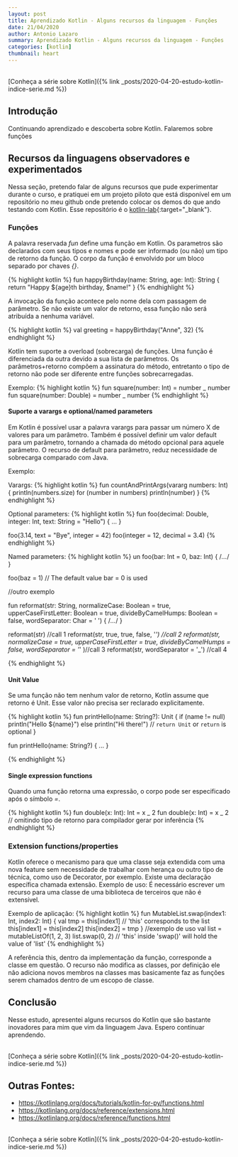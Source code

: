 ```yaml
---
layout: post
title: Aprendizado Kotlin - Alguns recursos da linguagem - Funções
date: 21/04/2020
author: Antonio Lazaro
summary: Aprendizado Kotlin - Alguns recursos da linguagem - Funções
categories: [kotlin]
thumbnail: heart
---
```


<br/>
[Conheça a série sobre Kotlin]({% link _posts/2020-04-20-estudo-kotlin-indice-serie.md %})

## Introdução

Continuando aprendizado e descoberta sobre Kotlin. Falaremos sobre funções

## Recursos da linguagens observadores e experimentados

Nessa seção, pretendo falar de alguns recursos que pude experimentar durante o curso, e pratiquei em um projeto piloto que está disponível em um repositório no meu github onde pretendo colocar os demos do que ando testando com Kotlin. Esse repositório é o [kotlin-lab](https://github.com/antoniolazaro/kotlin-lab){:target="\_blank"}.

### Funções

A palavra reservada _fun_ define uma função em Kotlin. Os parametros são declarados com seus tipos e nomes e pode ser informado (ou não) um tipo de retorno da função. O corpo da função é envolvido por um bloco separado por chaves _{}_.

{% highlight kotlin %}
fun happyBirthday(name: String, age: Int): String {
return "Happy ${age}th birthday, $name!"
}
{% endhighlight %}

A invocação da função acontece pelo nome dela com passagem de parâmetro. Se não existe um valor de retorno, essa função não será atribuída a nenhuma variável.

{% highlight kotlin %}
val greeting = happyBirthday("Anne", 32)
{% endhighlight %}

Kotlin tem suporte a overload (sobrecarga) de funções. Uma função é diferenciada da outra devido a sua lista de parâmetros. Os parâmetros+retorno compõem a assinatura do método, entretanto o tipo de retorno não pode ser diferente entre funções sobrecarregadas.

Exemplo:
{% highlight kotlin %}
fun square(number: Int) = number _ number
fun square(number: Double) = number _ number
{% endhighlight %}

#### Suporte a varargs e optional/named parameters

Em Kotlin é possível usar a palavra varargs para passar um número X de valores para um parâmetro.
Também é possível definir um valor default para um parâmetro, tornando a chamada do método opcional para aquele parâmetro. O recurso de default para parâmetro, reduz necessidade de sobrecarga comparado com Java.

Exemplo:

Varargs:
{% highlight kotlin %}
fun countAndPrintArgs(vararg numbers: Int) {
println(numbers.size)
for (number in numbers) println(number)
}
{% endhighlight %}

Optional parameters:
{% highlight kotlin %}
fun foo(decimal: Double, integer: Int, text: String = "Hello") { ... }

foo(3.14, text = "Bye", integer = 42)
foo(integer = 12, decimal = 3.4)
{% endhighlight %}

Named parameters:
{% highlight kotlin %}
un foo(bar: Int = 0, baz: Int) { /_..._/ }

foo(baz = 1) // The default value bar = 0 is used

//outro exemplo

fun reformat(str: String,
normalizeCase: Boolean = true,
upperCaseFirstLetter: Boolean = true,
divideByCamelHumps: Boolean = false,
wordSeparator: Char = ' ') {
/_..._/
}

reformat(str) //call 1
reformat(str, true, true, false, '_') //call 2
reformat(str,
normalizeCase = true,
upperCaseFirstLetter = true,
divideByCamelHumps = false,
wordSeparator = '_'
)//call 3
reformat(str, wordSeparator = '\_') //call 4

{% endhighlight %}

#### Unit Value

Se uma função não tem nenhum valor de retorno, Kotlin assume que retorno é Unit. Esse valor não precisa ser reclarado explicitamente.

{% highlight kotlin %}
fun printHello(name: String?): Unit {
if (name != null)
println("Hello \${name}")
else
println("Hi there!")
// `return Unit` or `return` is optional
}

fun printHello(name: String?) { ... }

{% endhighlight %}

#### Single expression functions

Quando uma função retorna uma expressão, o corpo pode ser especificado após o símbolo _=_.

{% highlight kotlin %}
fun double(x: Int): Int = x _ 2
fun double(x: Int) = x _ 2 // omitindo tipo de retorno para compilador gerar por inferência
{% endhighlight %}

### Extension functions/properties

Kotlin oferece o mecanismo para que uma classe seja extendida com uma nova feature sem necessidade de trabalhar com herança ou outro tipo de técnica, como uso de Decorator, por exemplo. Existe uma declaração específica chamada extensão. Exemplo de uso: É necessário escrever um recurso para uma classe de uma biblioteca de terceiros que não é extensível.

Exemplo de aplicação:
{% highlight kotlin %}
fun MutableList<Int>.swap(index1: Int, index2: Int) {
val tmp = this[index1] // 'this' corresponds to the list
this[index1] = this[index2]
this[index2] = tmp
}
//exemplo de uso
val list = mutableListOf(1, 2, 3)
list.swap(0, 2) // 'this' inside 'swap()' will hold the value of 'list'
{% endhighlight %}

A referência this, dentro da implementação da função, corresponde a classe em questão. O recurso não modifica as classes, por definição ele não adiciona novos membros na classes mas basicamente faz as funções serem chamados dentro de um escopo de classe.

## Conclusão

Nesse estudo, apresentei alguns recursos do Kotlin que são bastante inovadores para mim que vim da linguagem Java. Espero continuar aprendendo.

<br/>
[Conheça a série sobre Kotlin]({% link _posts/2020-04-20-estudo-kotlin-indice-serie.md %})

## Outras Fontes:

- https://kotlinlang.org/docs/tutorials/kotlin-for-py/functions.html
- https://kotlinlang.org/docs/reference/extensions.html
- https://kotlinlang.org/docs/reference/functions.html

<br/>
[Conheça a série sobre Kotlin]({% link _posts/2020-04-20-estudo-kotlin-indice-serie.md %})
